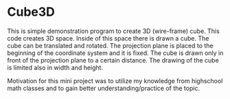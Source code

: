 Cube3D
======

This is simple demonstration program to create 3D (wire-frame) cube.
This code creates 3D space. Inside of this space there is drawn a cube.
The cube can be translated and rotated. The projection plane is placed
to the beginning of the coordinate system and it is fixed. 
The cube is drawn only in front of the projection plane to a certain
distance. The drawing of the cube is limited also in width and height.

Motivation for this mini project was to utilize my knowledge from highschool
math classes and to gain better understanding/practice of the topic.


